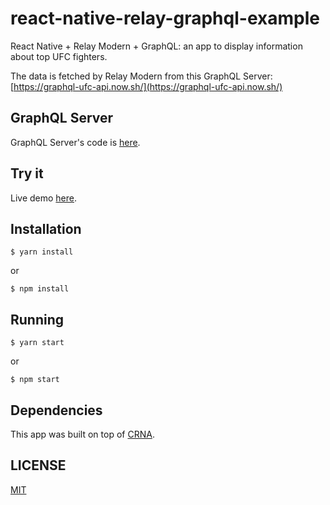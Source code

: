 # react-native-relay-graphql-example

React Native + Relay Modern + GraphQL: an app to display information about top UFC fighters.

The data is fetched by Relay Modern from this GraphQL Server: [https://graphql-ufc-api.now.sh/](https://graphql-ufc-api.now.sh/)

## GraphQL Server
GraphQL Server's code is [here](https://github.com/jgcmarins/graphql-ufc-api).

## Try it
Live demo [here](https://exp.host/@jgcmarins/top-ufc-fighters).

## Installation
```
$ yarn install
```
or
```
$ npm install
```

## Running
```
$ yarn start
```
or
```
$ npm start
```

## Dependencies
This app was built on top of [CRNA](https://github.com/react-community/create-react-native-app).

## LICENSE
[MIT](https://github.com/jgcmarins/react-native-relay-graphql-example/blob/master/LICENSE)
